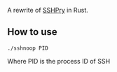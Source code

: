 A rewrite of [SSHPry](https://github.com/nopernik/SSHPry) in Rust.

## How to use

`./sshnoop PID` 

Where PID is the process ID of SSH
